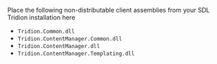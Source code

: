 Place the following non-distributable client assemblies from your SDL Tridion installation here

 - `Tridion.Common.dll`
 - `Tridion.ContentManager.Common.dll`
 - `Tridion.ContentManager.dll`
 - `Tridion.ContentManager.Templating.dll`
